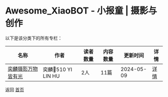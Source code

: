 # Awesome_XiaoBOT - 小报童 | 摄影与创作

以下是该分类下的所有专栏：

| 名称 | 作者 | 读者数量 | 内容数量 | 更新时间 | 详情 |
|------|------|----------|----------|----------|------|
| [奕麟摄影万物皆有光](https://xiaobot.net/p/yilinhu510?refer=0b133df9-27dc-423b-8101-639049001c13) | 奕麟📸510 YI LIN HU | 2人 | 11篇 |  2024-05-09 | [详情](data/yilinhu510.md) |


返回 [首页](../README.md)
